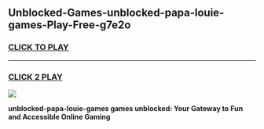 
## Unblocked-Games-unblocked-papa-louie-games-Play-Free-g7e2o
<h3>
<a href="https://premium76.site?title=unblocked-papa-louie-games&ref=22A">CLICK TO PLAY</a></h3>
<hr>

<h3>
<a href="https://premium76.site?title=unblocked-papa-louie-games&ref=22A">CLICK 2 PLAY</a>
  
</h3>

<a href="https://premium76.site?title=unblocked-papa-louie-games&ref=22A"><img src="https://clearcache.store/games.png"></a>


**unblocked-papa-louie-games games unblocked: Your Gateway to Fun and Accessible Online Gaming**
